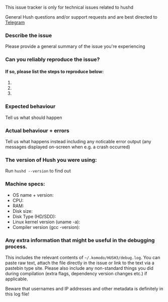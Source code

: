 <!--- Remove text and sections that do not apply -->

This issue tracker is only for technical issues related to hushd

General Hush questions and/or support requests and are best directed to [Telegram](https://hush.is/telegram_support)

### Describe the issue

Please provide a general summary of the issue you're experiencing

### Can you reliably reproduce the issue?

#### If so, please list the steps to reproduce below:
1. 
2. 
3. 

### Expected behaviour

Tell us what should happen

### Actual behaviour + errors

Tell us what happens instead including any noticable error output (any messages displayed on-screen when e.g. a crash occurred)

### The version of Hush you were using:

Run `hushd --version` to find out

### Machine specs:
- OS name + version:
- CPU:
- RAM:
- Disk size:
- Disk Type (HD/SDD):
- Linux kernel version (uname -a):
- Compiler version (gcc -version):

### Any extra information that might be useful in the debugging process.

This includes the relevant contents of `~/.komodo/HUSH3/debug.log`. You can paste raw text, attach the file directly in the issue or link to the text via a pastebin type site.
Please also include any non-standard things you did during compilation (extra flags, dependency version changes etc.) if applicable.

Beware that usernames and IP addresses and other metadata is definitely in this log file!
